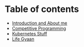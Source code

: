 # Table of contents

* [Introduction and About me](README.md)
* [Competitive Programming](competitive-programming.md)
* [Kubernetes Stuff](kubernetes-stuff.md)
* [Life Gyaan](life-gyaan.md)

